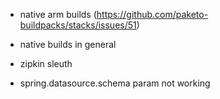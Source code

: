 - native arm builds (https://github.com/paketo-buildpacks/stacks/issues/51)
                      
- native builds in general
- zipkin sleuth

- spring.datasource.schema param not working